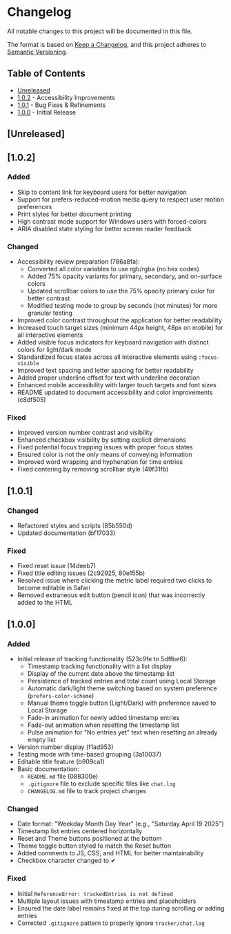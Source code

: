 # Changelog

All notable changes to this project will be documented in this file.

The format is based on [Keep a Changelog](https://keepachangelog.com/en/1.0.0/),
and this project adheres to [Semantic Versioning](https://semver.org/spec/v2.0.0.html).

## Table of Contents
- [Unreleased](#unreleased)
- [1.0.2](#102) - Accessibility Improvements
- [1.0.1](#101) - Bug Fixes & Refinements
- [1.0.0](#100) - Initial Release

## [Unreleased]
<!-- Future changes that are not yet released will go here -->

## [1.0.2]
### Added
- Skip to content link for keyboard users for better navigation
- Support for prefers-reduced-motion media query to respect user motion preferences
- Print styles for better document printing
- High contrast mode support for Windows users with forced-colors
- ARIA disabled state styling for better screen reader feedback

### Changed
- Accessibility review preparation (786a8fa):
  - Converted all color variables to use rgb/rgba (no hex codes)
  - Added 75% opacity variants for primary, secondary, and on-surface colors
  - Updated scrollbar colors to use the 75% opacity primary color for better contrast
  - Modified testing mode to group by seconds (not minutes) for more granular testing
- Improved color contrast throughout the application for better readability
- Increased touch target sizes (minimum 44px height, 48px on mobile) for all interactive elements
- Added visible focus indicators for keyboard navigation with distinct colors for light/dark mode
- Standardized focus states across all interactive elements using `:focus-visible`
- Improved text spacing and letter spacing for better readability
- Added proper underline offset for text with underline decoration
- Enhanced mobile accessibility with larger touch targets and font sizes
- README updated to document accessibility and color improvements (c8df505)

### Fixed
- Improved version number contrast and visibility
- Enhanced checkbox visibility by setting explicit dimensions
- Fixed potential focus trapping issues with proper focus states
- Ensured color is not the only means of conveying information
- Improved word wrapping and hyphenation for time entries
- Fixed centering by removing scrollbar style (49f31fb)

## [1.0.1]
### Changed
- Refactored styles and scripts (85b550d)
- Updated documentation (bf17033)

### Fixed
- Fixed reset issue (14deeb7)
- Fixed title editing issues (2c92925, 80e155b)
- Resolved issue where clicking the metric label required two clicks to become editable in Safari
- Removed extraneous edit button (pencil icon) that was incorrectly added to the HTML

## [1.0.0]
### Added
- Initial release of tracking functionality (523c9fe to 5dffbe6):
  - Timestamp tracking functionality with a list display
  - Display of the current date above the timestamp list
  - Persistence of tracked entries and total count using Local Storage
  - Automatic dark/light theme switching based on system preference (`prefers-color-scheme`)
  - Manual theme toggle button (Light/Dark) with preference saved to Local Storage
  - Fade-in animation for newly added timestamp entries
  - Fade-out animation when resetting the timestamp list
  - Pulse animation for "No entries yet" text when resetting an already empty list
- Version number display (f1ad953)
- Testing mode with time-based grouping (3a10037)
- Editable title feature (b909ca1)
- Basic documentation:
  - `README.md` file (088300e)
  - `.gitignore` file to exclude specific files like `chat.log`
  - `CHANGELOG.md` file to track project changes

### Changed
- Date format: "Weekday Month Day Year" (e.g., "Saturday April 19 2025")
- Timestamp list entries centered horizontally
- Reset and Theme buttons positioned at the bottom
- Theme toggle button styled to match the Reset button
- Added comments to JS, CSS, and HTML for better maintainability
- Checkbox character changed to ✔

### Fixed
- Initial `ReferenceError: trackedEntries is not defined`
- Multiple layout issues with timestamp entries and placeholders
- Ensured the date label remains fixed at the top during scrolling or adding entries
- Corrected `.gitignore` pattern to properly ignore `tracker/chat.log`
